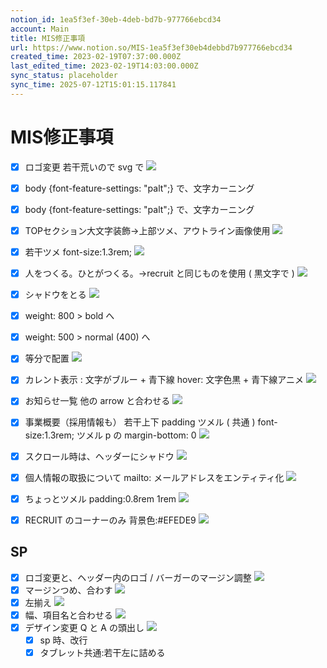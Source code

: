 ```yaml
---
notion_id: 1ea5f3ef-30eb-4deb-bd7b-977766ebcd34
account: Main
title: MIS修正事項
url: https://www.notion.so/MIS-1ea5f3ef30eb4debbd7b977766ebcd34
created_time: 2023-02-19T07:37:00.000Z
last_edited_time: 2023-02-19T14:03:00.000Z
sync_status: placeholder
sync_time: 2025-07-12T15:01:15.117841
---
```

# MIS修正事項

- [x] ロゴ変更 若干荒いので svg で
  ![](https://prod-files-secure.s3.us-west-2.amazonaws.com/736adce6-a3a4-4a64-9f74-d9aa055c96d2/af455ea8-2871-48b2-9602-98d5fcbbec34/%E3%82%B9%E3%82%AF%E3%83%AA%E3%83%BC%E3%83%B3%E3%82%B7%E3%83%A7%E3%83%83%E3%83%88_2023-02-19_16.38.07.png?X-Amz-Algorithm=AWS4-HMAC-SHA256&X-Amz-Content-Sha256=UNSIGNED-PAYLOAD&X-Amz-Credential=ASIAZI2LB466VPF3TP6H%2F20250719%2Fus-west-2%2Fs3%2Faws4_request&X-Amz-Date=20250719T042412Z&X-Amz-Expires=3600&X-Amz-Security-Token=IQoJb3JpZ2luX2VjEIT%2F%2F%2F%2F%2F%2F%2F%2F%2F%2FwEaCXVzLXdlc3QtMiJHMEUCIHAZdRhsgIz0KQP4%2BBc1On2bh6tKxJt2j%2BaRA8K8ZgbAAiEAsPPLITaUV3LIbiQ%2F6el1DZZ6g5UoTzBkPhVvndVUiQsqiAQInf%2F%2F%2F%2F%2F%2F%2F%2F%2F%2FARAAGgw2Mzc0MjMxODM4MDUiDMDSttyfXwWn8DGNbyrcA3TIZD8N0qChLUZ0JorGoooYT9dy48v6QEBr6rMy6pmr4gAB0umSEnS9uR7OYBcEv6EOchghZJb%2BsMEI2mhMIwjiiwDGtTvN8hi%2B%2BhkIEaiELv5%2BLb9PYv%2BPhEIaZwgwDRjPPNKxYnSnSg6BM3WQIcGInT6QPBGzr22vRQO4ztBXDjg98qpGgc7tAtKqQRm4kyDXOSdZmeeN8ML0tspnQ9BLUtioLDH8Vc%2FkBNy0Vv3XdM7Vg0Z%2BiF8Rjxmay1FMyHCVb4%2FCfVFIF%2BIQjGaihE2TdNQ2duoqMQlWwcs1Dw7xQidxdwvIDe8NAV4NGWz2dc6Sb7z0DsrOhj9knJ0X4kafClSG0mP4oCWyt7o9KpwvUQ9Lxeniu4q405YEdDKn8zkqjXB77rkMUK1ug991YHByRXdUtRcmjSo1mJ8FWkAdq9p8jrQbOZMIktm%2BimE2ke8HCz%2F2CGtbdzXoKX2GDm3JxQOETS6eY7OScs0OPtMbSnwW%2B5ZEoUxAnWNFFZ6A0DnxXYYTis7001yRTuueLQ%2BIQrV%2FTZyePhombxhtnvuJFhDoNnvIZIUm%2Fyp0e%2BXEv1PuDdORcKwBZfXGNLS8lFS7ZybzTSvCfKP2dq8C7hbMqbNI6%2FZcItKS6jGPMMOr7MMGOqUBWuCSoafuU3VJmxA15mAh3BDCBjR9YS%2BvkzY5Kucja33w2TKYlcozTvvgb%2FbTtOzBtu%2F4%2FX8YoUTATfD5qyBFZZ%2Ft9XxUdVxJfilUqRLugqAS30ac09jfBtVcd0VNu46qD4%2F3WRoO9%2BGxGtGl3nkcM30CxInxaCtIeNlIorzEbLJw6%2BLeaWuO606DWYf49psNzTmFqkoR0dnlb4hp88cTFIwCAyFl&X-Amz-Signature=b0eb8857154732909ef1b2c580936a7a45735e1a79bf296be96517af7d1d9357&X-Amz-SignedHeaders=host&x-amz-checksum-mode=ENABLED&x-id=GetObject)
- [x] body {font-feature-settings: "palt";} で、文字カーニング
- [x] body {font-feature-settings: "palt";} で、文字カーニング
- [x] TOPセクション大文字装飾→上部ツメ、アウトライン画像使用
  ![](https://prod-files-secure.s3.us-west-2.amazonaws.com/736adce6-a3a4-4a64-9f74-d9aa055c96d2/71acfbb4-df97-4d44-89d5-1e3a90eb1dc7/Untitled.png?X-Amz-Algorithm=AWS4-HMAC-SHA256&X-Amz-Content-Sha256=UNSIGNED-PAYLOAD&X-Amz-Credential=ASIAZI2LB466TXXFAJ22%2F20250719%2Fus-west-2%2Fs3%2Faws4_request&X-Amz-Date=20250719T042413Z&X-Amz-Expires=3600&X-Amz-Security-Token=IQoJb3JpZ2luX2VjEIT%2F%2F%2F%2F%2F%2F%2F%2F%2F%2FwEaCXVzLXdlc3QtMiJHMEUCIQCn%2FwUsZsxiEVqhx6kiwlj6pejA0Go7kcqVXpPePZVAwwIgQwrCEgHxHMe5yqK4C%2FO3IaBy86L7z5OVAnZLTkSKQZ0qiAQInf%2F%2F%2F%2F%2F%2F%2F%2F%2F%2FARAAGgw2Mzc0MjMxODM4MDUiDALnPnfSWvcHVcqHGCrcAzFHRHzuEI6WBRRQlDKLejRzknaOG%2FWNYYUUkOYqKGZ71kXlgmHbvlilVbqVlxG%2BEpYKIGcFzyZTkJoqtPGukiH9C79gYOCYPuqoJ3fk8zeM5CQlZtM1g2KW8wsO96uZkudTvwCzYFjwydxDiD9q1%2FeZS3L0PPALWQ2AKI9XF97xy7hGKp97mGsqr6fwdU5DA60Rt0dak8e%2FoDYo8TKGEjxiAuQIBQqQ6lH%2BO3nH%2BWSJumpK3uR%2Bb8gRIu2FxEv%2FAawdiL%2BT%2FlIPkSC90SytI8Ih4bPreC%2Bi8lLQPbR3S1z3lG%2BsW702lmIMoKP0ReP9RWkRYuyikft%2FVU%2FQJOEoOTGRtvci336eVRMdgMg%2BfZBVURtp4ppEtE%2F%2FUpiXXtXzQ61pzNXmgUVGGJEJGOB%2B6j1lloPCGDpuF9XxIruhJ1Y0mCrzsz4PdqrCCtjMLA%2BDb%2FBwM5Q5IJTUqn%2Bg%2BX1KOXWNaBAQQGXmGGGTraAqpqt8E1geOiTXzxj0uvcp35OC8WU4yUuEsGa%2B9PhD1PkSTtNd3U3T4SDUeZAxM5sAY0BC2nmSfsmvtNd5E%2FgaMkZyneyceLU6aQTmulbTJgoUbnyjLh7XF2K8uDVO0YX%2FXus4wV3qE0RFWX%2BmfSL%2BMOKq7MMGOqUBrjrfW3GbP3DIaWiE%2FXBEkdAKHGfCpTSMANXPu4tZbvozVsKgNu6sYi8FguZmBapj2uCByaAUYtz0UQ%2BoXJBoslEtaBaIxNZffG4XUpnWECxBRWIwk%2BOYaIsuHlTpE6jzbFt9ZV3GY0uyaIJ4b4d5p6IN7McfH8bW%2FeRdQzQO9kgkVtR4JWNpgoUsDV4gIq3cDfhnWjaXn2RBIizoTUjUvPDzHGg0&X-Amz-Signature=44a9ef58901611e2e898ea2c4c54af75bd71936673461a7e3770bc47e871233e&X-Amz-SignedHeaders=host&x-amz-checksum-mode=ENABLED&x-id=GetObject)
- [x] 若干ツメ
font-size:1.3rem;
  ![](https://prod-files-secure.s3.us-west-2.amazonaws.com/736adce6-a3a4-4a64-9f74-d9aa055c96d2/4d3ad67a-d43f-4b4c-ae23-d32ec3adfcc4/Untitled.png?X-Amz-Algorithm=AWS4-HMAC-SHA256&X-Amz-Content-Sha256=UNSIGNED-PAYLOAD&X-Amz-Credential=ASIAZI2LB466QDFALQT6%2F20250719%2Fus-west-2%2Fs3%2Faws4_request&X-Amz-Date=20250719T042413Z&X-Amz-Expires=3600&X-Amz-Security-Token=IQoJb3JpZ2luX2VjEIT%2F%2F%2F%2F%2F%2F%2F%2F%2F%2FwEaCXVzLXdlc3QtMiJHMEUCIHuiOzk8FEh5ZJtzYQWjGnARqLZZlgZi755rjdBGAlroAiEA0zzc%2BG0iNdgUXoLXsZ3zL6WmildPhNSUS1DdMt4tMdwqiAQInf%2F%2F%2F%2F%2F%2F%2F%2F%2F%2FARAAGgw2Mzc0MjMxODM4MDUiDFTx2DUThfBGdcFYiCrcAwiYlF9D1DqSgSYDkD8RJKsiLXv4FN8RxWp70vBE5KuYesGOkE9uT98vJqb05krn1bM3KQla%2Bn4X4fVfQ6p5p2Q5hd8l28SC7WKGOmic8W48FOSA0oXPX2mXPQCiZjLu7TqSG9zja84tj%2B9mIMM3Cyf4pD6FqmvL6VI1ltV2ypDX3Ms8AYai9DVpKVS6KNVFnJZEjh34kheb7%2FFtWEYMWMGkv4N2s0dk8o2vQ1Ko9DjntAjRI8t2hxIhYwTNLvG9enrbhcyCBeJ0eq4knzZ%2FKCKP6pmZSzTLNgmQQbeS2BGVt%2BOG8JHBYscgwzL3RZgStqW5MP6QqQWK9zzpJpbB%2B7eC1xQei4b26tjA3Pzt2S6lXFGGYIMBYvwXzhelQVC78tY9OF2kCGtkVBX6bvAgcFIy9MSdm6mX37dE%2BX5wyifQXKXQvrFv8n7srijx3vXtg12jBTT%2BZ2TAv8TFdRVZD2pEir3IpjI1k%2FugSm3wzAbsu%2BqOZevNsoqgEees9T2iZj4A4KwYfGr3z6%2FfS55ERmn1%2FBdiMU%2FmJbcprD8V3sYndAU8dgeL6AT03KoPLzKTlE6QVeyQDjSRpmbxMpZUnaeHzrClJn6yqT6553phv%2BASA7yJeY7h5%2B7QB1pCMPKq7MMGOqUBA5RUXMBBLesoee5UoauhBoe0tq6tHVhJoUnuhEeI1wgbRUxq2ARClF7wXUikZEyB2AbEeblTGqrRu3l5UzGpiRVkDc%2FckQfqjhF1CW9mSuCtUjImaEXYjPoK4lVomO2ZX39kMgep7Ko4j4VJxoWAIPPKFyK1%2BfXt1yT5IVh2WVOW%2BKHrMLc7gJPbS%2FFNnIIgbrNJmlXAAWgORUi18ENB9%2Fl5s%2BHG&X-Amz-Signature=4e26d25dc12652f4b3e0f411464b06336d206950f72b01bf25135878c16ba66a&X-Amz-SignedHeaders=host&x-amz-checksum-mode=ENABLED&x-id=GetObject)
- [x] 人をつくる。ひとがつくる。→recruit と同じものを使用 ( 黒文字で )
  ![](https://prod-files-secure.s3.us-west-2.amazonaws.com/736adce6-a3a4-4a64-9f74-d9aa055c96d2/b213921b-cad3-4f5c-96a8-3be0afe6de23/Untitled.png?X-Amz-Algorithm=AWS4-HMAC-SHA256&X-Amz-Content-Sha256=UNSIGNED-PAYLOAD&X-Amz-Credential=ASIAZI2LB4666IU5HBBZ%2F20250719%2Fus-west-2%2Fs3%2Faws4_request&X-Amz-Date=20250719T042413Z&X-Amz-Expires=3600&X-Amz-Security-Token=IQoJb3JpZ2luX2VjEIT%2F%2F%2F%2F%2F%2F%2F%2F%2F%2FwEaCXVzLXdlc3QtMiJGMEQCIH0qoQQbXybsL5xvylogPoJI3lXtqiu5EdgZcvuyw7emAiBSN4Ph3LNpxQktMMfkfUsehC5PswHIf3DaTexzpAlstSqIBAid%2F%2F%2F%2F%2F%2F%2F%2F%2F%2F8BEAAaDDYzNzQyMzE4MzgwNSIMrciig1B1Zh5gb4%2FpKtwDcK8F221Tn8lwyPgZr2ocaBsbWXat%2BFdkg%2Be1ulkqQnjmOlhYWTjQE8gpI%2FR6duniEFwJdgjDsDUAwgcvba3EqNjtC9oK929JlnV2Z47%2FhFerHhxJUz%2B2EG5qNDkMfyQgbJi9RFDBfqoV8qKCbwDftqrD8wYhvt5zlbXtX9c2H1mnXUAJTLUGsb5M2E9iL9ats2shJqAEK6imDKxDGqFomngRbSdCoF61IV6CxbQIBpcNLimf9g3zkEzxfEx1PALYUUsSOswjQufwa%2BaBXL8VbG25cxX6IIje4bDhIuzJH5NoQ4pqj8yfFKahnIfxZ7kp4rMoU5JBB2xem4WLz57sMmrQ66EUXVBiTXqJEJA%2BCLFL2Rf95ycWV5UgYvnyGekzE1jgJGCkQl97%2B2XujwMolOnobd25%2BXVlSnnVOX6OsBZqtM9ED7iRDZu1a2y817AYv2NcSlkYc6hNxfK3pDi3Vg1%2BXGe%2FFdQyxWFk5SIpxx4XXKL1g5PfAQnU3xAuLV%2Bt5IzOSaRjBCWx7svxffm7eIIlyYuXX5AtiOzzYBY4QYlOQ4omm3Udk71KHHaBMEiqnNt2uGHFpXj24ALVEnd9VSITbzpS3PO0%2FGJek0esf6DJmzD33mSGt%2Fo4ROYw4qrswwY6pgEaezrWGE1gkT8f%2FDvZdut5azgMhv2uwoPOG8SAhKUuBhAgFpl3tXwX0ZYV%2FBJdxav%2BhLU64%2FlEtmfHOHxcwz08y6VAlmwpoMUcjSoBHtzixCjXWoCwWoHcwDYtMIUX22xgwvXbRZWcQQ9HCVl37%2FGyAhnti60v6PkJHPYbaZLn02MUORWainqjVVshzl%2Bd0AVvGTvEdHRgvYfb%2BnfFoKbySxpCkVxB&X-Amz-Signature=a732de3304668a854d6645651ae699d910f243917feb9c4a9011e042157cc479&X-Amz-SignedHeaders=host&x-amz-checksum-mode=ENABLED&x-id=GetObject)
- [x] シャドウをとる
  ![](https://prod-files-secure.s3.us-west-2.amazonaws.com/736adce6-a3a4-4a64-9f74-d9aa055c96d2/3374cabb-0c8a-43f6-9145-215e1e141171/Untitled.png?X-Amz-Algorithm=AWS4-HMAC-SHA256&X-Amz-Content-Sha256=UNSIGNED-PAYLOAD&X-Amz-Credential=ASIAZI2LB466YB6S5JDM%2F20250719%2Fus-west-2%2Fs3%2Faws4_request&X-Amz-Date=20250719T042414Z&X-Amz-Expires=3600&X-Amz-Security-Token=IQoJb3JpZ2luX2VjEIT%2F%2F%2F%2F%2F%2F%2F%2F%2F%2FwEaCXVzLXdlc3QtMiJGMEQCIAxeti4%2BlasFJF%2B3350SUtDjOVvfp55Edv1q5JmZyfudAiBU4EFRlTPQItj4EUmkIg9GLZln39ab93Vxcn6RKAKA7yqIBAid%2F%2F%2F%2F%2F%2F%2F%2F%2F%2F8BEAAaDDYzNzQyMzE4MzgwNSIM2UHaWau0k2P6R6WcKtwD9VE0sIzW%2BHHGwXupBNH729fhyFG1vaK7Tj0SdyjgujHyGMEqXHxNf4iwsMKz6VjP9ZjGphMg8wj5%2BJXPcJI2D6NivBi9IDPHjaAXK4an%2FtRlQ5zwUPh8NGHqZGDwGmwsouDyBR8k2zp6vwyB3u%2BL2tVdAO2o0f%2BBY22LDInmKteKzXN85ipkT8m%2BX7lGs2B6Nm6uvX6Mo%2BbWdJHQG%2B88NvMy7RfSHy4740uwogyRexbcQqB3kLmQsxdWP7i%2FLIkz%2FX%2FK5WvL1gYdL2gJ4KdE7gLmN9tVFWzspzBM%2F%2Be1F%2FYrFtAOfH02RhmZWB%2Bp8lJmhuufjCVFdSnIokbdUBPw0Q%2BplXun9mPvnLJyqGGeQbz4B3BFDvk1gkXXLSqRBttP5vJx7wXZUlDfP7zzV5nKDhiVDQFpn2txzwhsME6ceSiPG0OoldoE6AqHgV28%2BnBGNFXd3TMs6W1HXO6u%2FE27I9RMKQmv2JQVS%2FrWEXWNlO0z%2BlSZe%2BMD46TAYWc8%2Frm5i%2BeM4CR%2FFUw%2BXgWQu7RTugXTTS0alGc6boNcd1%2BO0sAqYA%2FvvX3%2BcmSshc0aw4G4ybv9WM%2BsjehCdrQ5CCuQcQRNfEePLOycLnyu%2BENj9N9KmJEd6NW4Ls7z4iwwrqrswwY6pgEP0p%2FSwmSimCIbIWuHMHMrKSBaSoFXXW%2F2v9LIT32iQS6xho0Z2GV45tjsCMTH9jPh3Q1f7LJteSEX5anAcTzQw49O%2F4ivHzWm1FfL7lcNgZmnlka7KCgZcBB8PTtAjKvHiFARG3oh6Ycv6E8ZBxlG%2FW%2Bh57KYi%2BgpQFePD2h0Jp2oW92QOnM8OU3LK9ZIafX4EcYkxvldsvnNEQjJp1gYtIF1XiA8&X-Amz-Signature=5543f84ed210da1d085326025c35363635945b2ecc69b3cc0c7adab0615f4325&X-Amz-SignedHeaders=host&x-amz-checksum-mode=ENABLED&x-id=GetObject)
  
- [x] weight: 800 > bold へ
- [x] weight: 500 > normal (400) へ
- [x] 等分で配置
  ![](https://prod-files-secure.s3.us-west-2.amazonaws.com/736adce6-a3a4-4a64-9f74-d9aa055c96d2/c41640fc-6a7a-4871-8dc5-8b9b04c64397/Untitled.png?X-Amz-Algorithm=AWS4-HMAC-SHA256&X-Amz-Content-Sha256=UNSIGNED-PAYLOAD&X-Amz-Credential=ASIAZI2LB4665IOGRIHD%2F20250719%2Fus-west-2%2Fs3%2Faws4_request&X-Amz-Date=20250719T042414Z&X-Amz-Expires=3600&X-Amz-Security-Token=IQoJb3JpZ2luX2VjEIT%2F%2F%2F%2F%2F%2F%2F%2F%2F%2FwEaCXVzLXdlc3QtMiJHMEUCIQCcxz2%2F7i0dL67BOQpTipFkzMJzz%2F9LVRupEh9p1MEv9AIgQ5pHG3XvPwkZm8yndx%2FjIrZ1S%2F3YWvBGRMLRWvahqlMqiAQInf%2F%2F%2F%2F%2F%2F%2F%2F%2F%2FARAAGgw2Mzc0MjMxODM4MDUiDNnjbmnZZS%2BltviQFSrcA2iAD40myNV4cL4Wgkv9KZEb0ERcCN1wlFfDWM2ju%2BBT8XKCO7FG%2FrJWw9LmNO5pszBdZqa9o6KpdMgS445HE1eR16Ptcm8%2Bz99fPKHy41fCKP0R3Il3AFlYYP43P9tC6DgTxGuxbPatG%2FqOUtV0Lsz1XKsj9FX4JA9Dv2qrNdt7%2FYjxJn7ozYf%2FtwqU%2FtmJJrAySXxfBnj4d78fOIUscCkMynOiZbopmZhIjtM8fynyd4U6Xyd9RC8qpE2h59CljAaouSR8%2FMkfBf5gPMvp%2Bd6rD%2Bg%2FY6L2I2PWor4IrEMxpxrEOMYCnAp%2FjmKbCyiuP51YAMiVJvv7RusmR6NSGvnAQRe64ahHNbBXp2NiZY8FoxtvpV3mkAldoQEPMDaEtXLbwCJ3dh4iTaUER%2BXdNaYKm1GkyjjRHUJpLEVsDhkhOhM17yJrE1nuNpoXKKNzE4rp2lXqLbbjkyZNDuqvCZv2CCLmJ7VIUwF5IPldCtrR1lPHBdz5etPWc1OED9ebLvLFf9SLitg7k3xbff%2Bgdamt5yGLvfjrJiPTibNdcV3GxO28kUygj9N%2BPGihmwKrT3fprqV0PbQwkOql0%2BoTqDB7wtSbfbHZzcTrmVBZGrFkSSrHpcSvg7Ij1SP4MK6r7MMGOqUBSTzwYhLw9SukiKgw8cS%2Bwxq4JbUDlgJKdjdZArcBFX2sv3wbHFJyGXvs5DIhpupcTii6JSQZDpD2k4QgmOhi10nbxWRhN1%2FuPIC1xP97yycWCmhYgyaPNWVsZNAmN%2BEWwrA8eyS5fF%2FJewDzpUKv0HzPPtm6yh3YoXKnyIUfeEEHMDw1onH9Y%2BSLi2mf3xCua1UUWEelc4FXXxG%2BMs3Nadl9j9ze&X-Amz-Signature=96aa1dba7becdd18e6efd389c9afd86dea3e2ebfcc6c4997def4fbac10afe45f&X-Amz-SignedHeaders=host&x-amz-checksum-mode=ENABLED&x-id=GetObject)
- [x] カレント表示 : 文字がブルー + 青下線
hover: 文字色黒 + 青下線アニメ
  ![](https://prod-files-secure.s3.us-west-2.amazonaws.com/736adce6-a3a4-4a64-9f74-d9aa055c96d2/04a2e14d-7cb2-445e-a8d2-a2e7913cb763/Untitled.png?X-Amz-Algorithm=AWS4-HMAC-SHA256&X-Amz-Content-Sha256=UNSIGNED-PAYLOAD&X-Amz-Credential=ASIAZI2LB466X5OIWYYE%2F20250719%2Fus-west-2%2Fs3%2Faws4_request&X-Amz-Date=20250719T042415Z&X-Amz-Expires=3600&X-Amz-Security-Token=IQoJb3JpZ2luX2VjEIT%2F%2F%2F%2F%2F%2F%2F%2F%2F%2FwEaCXVzLXdlc3QtMiJIMEYCIQCV7R0%2B%2BUO24eIMsQF0kwO7a6J9ng7vnq8uVJJVj%2BlhBwIhAK9NID2f922EHJvYoMvR0svI7cjnk5NKndHjyWiJ4BQpKogECJ3%2F%2F%2F%2F%2F%2F%2F%2F%2F%2FwEQABoMNjM3NDIzMTgzODA1IgxubjVPnPSfBJHbdncq3ANOLBEGcJKC%2FERIx428MjQNiMbQBK9zlZAiE5ASWVIoS6gChlrfjgl5J5rHyRqBX7pPUirrKM4AJkPwWVuz21bSoRB%2FmNo82Gm9WBWEf5%2BBElWvnOmdc5Q4%2BOoOMLs6GDXcBBRzZkl1u3OtPIV1eis%2BHS1heceVRu1Au%2BMkKPo4vwgU3%2Fgm%2BqhOBqZW6McAqVXMd1y9RR7J%2FNeK69Ze90o4KsRoiTafDUTOnfhPqeEa2W39ZH1vUc2SyM9YnfBjFVpSvxcnwKIKHqIssLti0q9ixfEhwNrjJU1vsDDR8Iua9rMakNq%2Bd4jTDZEm4T1J9HfDyDo5gRSb7UsV4i4a5Y%2F4RFNGvbMZuxIHxfFQ7qJ1m75hf2xNr%2FyK5DYlxBVS8QY%2FumZLhVmHrtf1tI92ZhJM3rzP5zipkQwJ%2Fzr%2FPHR79aMrIbSU5kAj%2FeMU3FTtzglJwaRTvDMmCaEdkN05s5RdoUVOFg27CqrxCVjl24CpowBzRT%2BSDv4xytu3QecESnr9AuD7uWewZC8GDND%2FHPyotbmej%2F6lkl%2Fcaw63beduNbWURnygYgsp0LSvjO9IH0hQhE0UNp9TQgNK%2FCG1MZIk6p5CTYKJn0%2Bk1M8evtAl4QxYOBbJAd%2FJ1sV89DDOquzDBjqkAY68K3tZK6iBITYtIYpb24dS3jaEqZKyQ8x3qi6t%2BP7ELDsrEmj6To%2F6lZlWjewH0FQPuEXIKwXhbDYSifw5JdzsOR6kiQGZ5pVNZGi7YvWDE%2FgSmfy7CrhAi0eqbexvYzik0ivbd%2FxVWUvcQNFjds4xDi1XsR0m9x1h%2FhxgYCkmgXUnHZDC6PHiNDazGPIu3LbXrQf7jldftX%2BWXCf5wkTbJxth&X-Amz-Signature=a05d71ab54c2e41f854aaf0cf6abeefbc7f7ae51b5e1894c6fadc6ebdddafe5c&X-Amz-SignedHeaders=host&x-amz-checksum-mode=ENABLED&x-id=GetObject)
- [x] お知らせ一覧
他の arrow と合わせる
  ![](https://prod-files-secure.s3.us-west-2.amazonaws.com/736adce6-a3a4-4a64-9f74-d9aa055c96d2/20d08afb-4df7-4b91-abaf-ea1d76729cb6/Untitled.png?X-Amz-Algorithm=AWS4-HMAC-SHA256&X-Amz-Content-Sha256=UNSIGNED-PAYLOAD&X-Amz-Credential=ASIAZI2LB466ZD2YGKWQ%2F20250719%2Fus-west-2%2Fs3%2Faws4_request&X-Amz-Date=20250719T042417Z&X-Amz-Expires=3600&X-Amz-Security-Token=IQoJb3JpZ2luX2VjEIT%2F%2F%2F%2F%2F%2F%2F%2F%2F%2FwEaCXVzLXdlc3QtMiJGMEQCIE9TK6rC5chLGDbt11Fj2ePTRZaSrgW4%2FD3ZBsMgxdInAiB9SZECVBZF1dnsGdPYb6Jf9dzMlftI4UgKYgd200ifpSqIBAid%2F%2F%2F%2F%2F%2F%2F%2F%2F%2F8BEAAaDDYzNzQyMzE4MzgwNSIM%2BboKb98axag4sFSuKtwD3tGwL%2F8qZTP3NYXQYb5Z5UkQyb0dyGikItJWKP0Hq7UCAVHxskhpDQS42UzS7M2i1b2LddGDfNJ25nCcQ3Fe4aUqf4ukXCFEOfBtv5lqsYnxph0f2invVlk1LjKsw%2B%2FslQiO4vms0Acx%2BMiqMhhGMBsBTQrRCfbLGGJLz3LyAkkrC%2BhWaoW7P4P1bmbaVl41J08iYQqlaaB1oihcXNAMUWXgaxTOvgk9AbrlcOFjFGsVqef1X%2Fni%2BGr8C%2BLItqKAnN2SxdiuBu2BgnZ%2FMXrrwWf3prEXTMoVP4UAoq2PpzSeltDcCmL5hntEymu5IyBQisF1BFP0hNVngTrYMhq6w4ujEXjnORFtjOeyBmA4ojI%2Be5BRP2PCS4nmADfaRrUeUKUAbZ6BdVMS7v%2BVBXUfCUZTfm%2BSZbB2DUDwdELGOK1%2BwskaR%2BCyEI1xW1gwlt805Tp%2BKWbjajrsuCEgtouL4k5tNH2wZwnImr4ZEmze9Iak8s4pJaF4POJbTbx7nB%2FGEmY2PrWP1h7V%2Fm0sM0jhjUhqVQpXkIBgD%2BoJvLLFizWurOUKkcTkOQf3YyPJpYlv0w7kpjU8bN1oQ3Pe%2FMcNxcawlolvASVsCpxjHsgTznfnxdGpMgvf5anj%2FcwwrqvswwY6pgEFNnOCMm8kmFr2XQpuUIFNO5Z%2BijcLAbO6t%2BS0%2Ff%2FioZAyeyUmdB2HzPgnJazVRoS4LevcplCd%2BCu2OrvD%2F9sCPxXfPOMyLEUmD3bqGnRqvBmJ4bVwSglyphbcP1d5EffVfsYHZb2DBydYyG7cKEuwCc5pRegNMm75FUr2eZBuoAbMCJsBAFQrz6%2F4CxPV5CXGaveBIxEWPpWS5opYjP%2BuyBaG3rJH&X-Amz-Signature=83669308112f5615dac052355d4a44b0d3d1fd4a44938b3281bfd5e954284ee7&X-Amz-SignedHeaders=host&x-amz-checksum-mode=ENABLED&x-id=GetObject)
- [x] 事業概要（採用情報も）
若干上下 padding ツメル ( 共通 )
font-size:1.3rem;
ツメル p の margin-bottom: 0
  ![](https://prod-files-secure.s3.us-west-2.amazonaws.com/736adce6-a3a4-4a64-9f74-d9aa055c96d2/f66e8e13-2fe0-4e47-a0fb-110697f0ca2c/Untitled.png?X-Amz-Algorithm=AWS4-HMAC-SHA256&X-Amz-Content-Sha256=UNSIGNED-PAYLOAD&X-Amz-Credential=ASIAZI2LB4665U7ICH5A%2F20250719%2Fus-west-2%2Fs3%2Faws4_request&X-Amz-Date=20250719T042417Z&X-Amz-Expires=3600&X-Amz-Security-Token=IQoJb3JpZ2luX2VjEIT%2F%2F%2F%2F%2F%2F%2F%2F%2F%2FwEaCXVzLXdlc3QtMiJHMEUCIQDvm9hVWlxFLpO%2FzBoSyogjEeD2cBAHAvj0m5%2BqWUzMCAIgWdhd18IK1YVqOv1Pu4vz4E72Jh%2Bqq1O7fNuhsbyGVP0qiAQInf%2F%2F%2F%2F%2F%2F%2F%2F%2F%2FARAAGgw2Mzc0MjMxODM4MDUiDEKdjqqN69TJYnZSMSrcA7Zyd5rgpKaZViz7FBIRQV1uSlG7kCmzSml3LBlAo6TRztje3Wa%2BeQY2x2aUVYknJXV457Mza4rz3IDvwDde0%2FfsSBtdOR4u1URSkEMY0ngf7TpkszfWudKLAoYUw6WtWUEO532RtKboEtPsBIb7HLibgQ6AXLo2S8oYlsY6pxHNZGcezlSihO4VtJtwKENHeYIrp566AuzwKwPUxfzNGiM6%2B%2BmOSIqAU5C7%2F0TLm16xVzjr4DEZQy%2FH6s1cOrDUxBf1qxw%2BTMlotSHOizOA55%2BNSdpXtFrRTyB6m5g02XTNFbVP67%2BEBGa8c7Uj0LPFQ0Ubmws9TVOlrgWEEJOM0A4w7%2BsbTBkPymsYmHkXDVQXfPSZnxUiaQZ0hrAx262qK8mL8m0bIOJn%2BRGaKn3ErRoYrLhvU25YJ%2BsHyZp450MHrMpwTmo5beayvvfNU44gfEdE6RuJJUN%2Bb7aQRHPnHL4oBqCYQyEtTkxw4yiu6jOSI2E3XUmP3uoSfzTE3mgsbyrZQqxycvu7kPgypVSbtrrqM1oMZOBwROwW2FqfIoha0iP1pblGpPAsiAXov9YJQHMvgV5B93OOqO8u%2FDGB%2Bkt9eIz6za5JkPvGHXsS5XQ9iwUpme0mHhp670xxMI2r7MMGOqUBqjoyGoJrarsbR%2BAHWlZjq2WT2N8C9c3Ueb%2B2Myem2YgR7X5TureBjRJaXkMddJ1Sl3La%2BPtEovVxu7vQi9GUJcQgzw355dk7wCinvCfEVOHISnkUwlXUZ%2BaibTj7Ys4Pc0yCcK1dsD47CpEdSXsT%2FKsAxD66tW4JiggPIPBsN11CemD0juAOy2zC7cVhy6W0h%2BmkIeBd4vXsrQrfKWBApsmaY73t&X-Amz-Signature=f47b4c77e188fb593704e6380acf37bc7c6078259b5da289fc7a4a04ffea81e5&X-Amz-SignedHeaders=host&x-amz-checksum-mode=ENABLED&x-id=GetObject)
- [x] スクロール時は、ヘッダーにシャドウ
  ![](https://prod-files-secure.s3.us-west-2.amazonaws.com/736adce6-a3a4-4a64-9f74-d9aa055c96d2/d7361256-470d-4c7a-a4a6-20241fc0e92f/Untitled.png?X-Amz-Algorithm=AWS4-HMAC-SHA256&X-Amz-Content-Sha256=UNSIGNED-PAYLOAD&X-Amz-Credential=ASIAZI2LB466UY5QJZAH%2F20250719%2Fus-west-2%2Fs3%2Faws4_request&X-Amz-Date=20250719T042418Z&X-Amz-Expires=3600&X-Amz-Security-Token=IQoJb3JpZ2luX2VjEIT%2F%2F%2F%2F%2F%2F%2F%2F%2F%2FwEaCXVzLXdlc3QtMiJHMEUCIGH0ssuN5fckOM8AlHntXbDv1kLVcgS3QCkiMdY4x55VAiEA6ip%2BU3dKpSzysamEyTbMbrTTpju4p1ft89G9urdUkxcqiAQInf%2F%2F%2F%2F%2F%2F%2F%2F%2F%2FARAAGgw2Mzc0MjMxODM4MDUiDNtdFG1xIP%2BbPX9OwyrcAzaI9w56zGVfJSjdizHXgOVyi%2FFBmAhBuK3sglOXyUCN%2FdR%2BmdbVqTN0WyENreD99r%2FVVBbhD1gBsnQbsxu7WJkTR2NaSsIv5%2Bhog9%2BsOq34KyUWj6GHOM0A0OEMPWDD0ZA1tV9XVx6uGoJVLkaJsKZh5B%2Bj%2Bg5Oh4vh9f%2B8O4CFNmosk6xXUHJuNh%2BJIr2o4PeX8Q6KdQpgK3dF3v6ZMciZ2ewiTzAz0BkCOq1YaHY%2FyieLkzouOFA0En%2BnkmLcke6iuAqQugnjq%2FmzMhCsR96GdCmUXF4YG66IqgPWO1HQCcV0TmwV9NdrCWN%2F9yB3iH6DA8AmyVrI%2BY0obcZ7YbIvK%2B9VtQMP08Ne9oHLbefnGUVUM8XoS4FqtmpWiRigSMiNmt8YYQnwNzLemrIyzU417Tjmkc3vjqdDsi2SyO8IjyZ%2BUtEgfo3j3q%2B5v9nMu6D40f1cBydKJfCSq2CW78uqw4MG%2FD42FgKvaFQgcBgJ9V6QAqMNGYGv0PhtLSKXmUy%2B8GYjebXHS5x2VPpZihNF2PsbDSMVKyUmLr0CYdt70tO96juhIcdPSCqbDeWzA24I%2B1yE1RKOxF0qJRhXmRu1D1c5gKGyIGg1N9oHpkTIidRK69yNp6HzVAyrMLGq7MMGOqUBvkxwxG7WC9akQkAEGqgPVCwaj6SUxsSGz4h%2BDlBjO79JmvLuPpJyYsSgwBQqcvY4CTzLhstPEYlDb1o1EwY8miAn2XYKuqTJSFsXqpgRIjJpgR%2BHGEBb6qQxP%2F3C%2Bi%2Fx080M0g2J3UNEBGWZqFGV%2FR%2BrmGJNXgpegqmkX3G1kC5XsOeGVn9Lnb4S77AZmT8gFSYTveDOmUmtGKYJbjYofQp%2FWgQd&X-Amz-Signature=4d326b05c1746df2b7e29e08c1da2635c78f95ee8b8a176c295fcc27f6d50e8b&X-Amz-SignedHeaders=host&x-amz-checksum-mode=ENABLED&x-id=GetObject)
- [x] 個人情報の取扱について
mailto: メールアドレスをエンティティ化
  ![](https://prod-files-secure.s3.us-west-2.amazonaws.com/736adce6-a3a4-4a64-9f74-d9aa055c96d2/15810d8f-c3f7-472e-aedb-ed2e6b51a64f/Untitled.png?X-Amz-Algorithm=AWS4-HMAC-SHA256&X-Amz-Content-Sha256=UNSIGNED-PAYLOAD&X-Amz-Credential=ASIAZI2LB466RQSUKCWH%2F20250719%2Fus-west-2%2Fs3%2Faws4_request&X-Amz-Date=20250719T042418Z&X-Amz-Expires=3600&X-Amz-Security-Token=IQoJb3JpZ2luX2VjEIT%2F%2F%2F%2F%2F%2F%2F%2F%2F%2FwEaCXVzLXdlc3QtMiJHMEUCIEVF4221EmhhzOA%2F%2FZe7bjC0RR%2F0ezJ8h2Eg%2FtFV3JicAiEA29Eufi0PwCpMJqpkuUHgGWYmjAVLs84%2Fdc4HSS2E1U4qiAQInf%2F%2F%2F%2F%2F%2F%2F%2F%2F%2FARAAGgw2Mzc0MjMxODM4MDUiDFSOJGN7GoIVbjNSQSrcA4BuZHpaS5gh9DL47J7Oy1o47D8%2FQaLwFuJvB%2FZykcJGHN8qwf2ZWzggLkD7Ew7sHpUCEKDdd87KHAbQdgsEIzNctQxA3Kmn%2F9E%2B%2BtpDctN4%2F4zIa6bCLxBy8YFBHA1Y4hvVkcMUb%2BxtUTnqGq4NBbA8qrLNYzPsUemVJU6QVH4cGYTT4Qhb%2B9BjzGAntWszmWwTht9PpfwKzR4yrel2ve5QIJFStVEXMAkJ8vB%2FHXUX%2BWPbVnS%2BcaRDJSnRmg222NUNKkADnhXKPh%2BYXU6T3IBJtW7cLXNF%2Fyjx%2BaHF8tFIizYIXWSCfYe0aWO8F6skwD48fZqPhkQNq3fRLchy41k1YSgB%2FxUSzN0rKJiyvtjz%2FnTc1DU%2FaZGxAdocPddy1wHsenXk%2Baia734gSFrkvCGR94OvbHTIBipi5cXPxYATgCrYwvAQ38Z%2FsI7IRV%2B1rp16icssTRSoe54iuXsb3rfEb4HKMQhc8l7WpskfWL%2FN9dq3iSk89uxO3xLi%2FsBznMq1GA9MKU7j9DKYHScafRntPkSMQfJVAreqgRZJ1XQbpFwNuLov2d5xNYt%2B606MplHKBfRpS%2B583cVQqIcrd%2FUudMWcBvCd2wCTgLx5OnrS%2BPxrWQhuULrHbpXpMKyq7MMGOqUB9TrngtgTOIWkXL%2Bfsgq0lmVcNyqEGzLT3JshgUG2mD0e%2F6kJgVS9znfs7MrjnGrAFAT1FrehVVxnFAZjksnw066vjkcWUwD4B4k1WaPObZBFFLm8x90BC2kPU1SKZxvJqc7ts6JyEHFU4JP96UZweqhb2eMimP%2Bi0jV4qA3Z9AJ86jyzRGqBmZUaMivVO%2FJGF3RADGZC5lJHVJIoi81N0OoGOB8h&X-Amz-Signature=ea6d0698a638a01f3bf2697ff69682e456c125b902163ac3c08a6b121dbde90b&X-Amz-SignedHeaders=host&x-amz-checksum-mode=ENABLED&x-id=GetObject)
- [x] ちょっとツメル padding:0.8rem 1rem
  ![](https://prod-files-secure.s3.us-west-2.amazonaws.com/736adce6-a3a4-4a64-9f74-d9aa055c96d2/6d29c974-d346-4665-8525-b4918685498e/Untitled.png?X-Amz-Algorithm=AWS4-HMAC-SHA256&X-Amz-Content-Sha256=UNSIGNED-PAYLOAD&X-Amz-Credential=ASIAZI2LB466UDUSXF6G%2F20250719%2Fus-west-2%2Fs3%2Faws4_request&X-Amz-Date=20250719T042418Z&X-Amz-Expires=3600&X-Amz-Security-Token=IQoJb3JpZ2luX2VjEIT%2F%2F%2F%2F%2F%2F%2F%2F%2F%2FwEaCXVzLXdlc3QtMiJHMEUCIQCpBPwKtoddw0GMQGNP1P86GsLZQSLeIMwVPN1vMHPO8AIgRV2TYdZuXBZQ%2F7suA10GRskiXGuu8OsbK2kMola0k8wqiAQInf%2F%2F%2F%2F%2F%2F%2F%2F%2F%2FARAAGgw2Mzc0MjMxODM4MDUiDMwHvt%2FUHW%2BxMOk88ircA7PjzWarsh9d8%2BCB%2FSu4TedV7IyVXG6yGEpwdfY8LJuM1w4lnuGAL4LwpIFtIgcGZPHg5CKK86fQmWX%2Bc673jM%2FavNbi36%2B6RPPGVvFfXxeiycsLf1ryjfAL28eFbnso19RR9%2Fxxdtig6rbn%2FMCJ6cZFpABV8TwpyKbFxAFO98NGEx8EaVqHty75D2aYb%2FwLoRaUyxqL7qz8%2FJ8BiRTRk8q2MpdKoj4Hz5vTX3Etv1IYqp9Z%2B%2BgWWCtjQPeasyHeqgzQKOqK5RBm6Kpe%2FuaaFDG%2BK2aL6gQqY21PduXa0MJxtMWeakEOoO7wLz21F9ihQbF8u9Wf1DXolI%2B8MAOwVLsDSbWm5DtL2GBJSipe6TYXl7JhyZxUVt6mPfmqTYLpeeKTkmbPTbs%2FNMOH02fJAZabehxjDxW%2BdkPEDPdljyugThrkYokol8O3l6yTsLA7cMt53XjGwU1oXctzFkknXgI3jYNw8Gq43u9jeK7TKvAduG8eHbWBU9%2BZtZYDr3vQ9NimEgp1bP2ItSRUWIqkHh0DLLG4PneudyP4ks2SVs%2FjAXZEuR%2B9IsRpLePLCLMmw2wKW%2F57EV0xnEQszXwwKIoT3ByOCELtI7r5vSZmpWk1kHCHi1LBTweDL3AsMNqq7MMGOqUBTZ%2FYo3h13BTju9jE3RnKWUt3Fce3rIZ5WcNs%2BLi6RTO9kQdfTErgQQ13m5WfYMnpPjs0HzEjptILp5A49vpirl1KQIUo1LIn6JWKMonTdmxLB1aBUKprpJhzExXUmTy0gTk6sKNr5awzDoPuBvuWh8SWHH0ayRS7rlN1WvQRhiIe2B4NbFhGZj5WdCudo2Bt3QMidZSA%2B83JF17gMWgDnkKdvXXg&X-Amz-Signature=93de7fdbcd473f1735f7e85b428b4fa4597ecc82b927805ef89819921ff01f7d&X-Amz-SignedHeaders=host&x-amz-checksum-mode=ENABLED&x-id=GetObject)
- [x] RECRUIT のコーナーのみ 背景色:#EFEDE9
  ![](https://prod-files-secure.s3.us-west-2.amazonaws.com/736adce6-a3a4-4a64-9f74-d9aa055c96d2/225e626f-cdca-4395-838c-07993aa44b23/Untitled.png?X-Amz-Algorithm=AWS4-HMAC-SHA256&X-Amz-Content-Sha256=UNSIGNED-PAYLOAD&X-Amz-Credential=ASIAZI2LB466RHJUKISC%2F20250719%2Fus-west-2%2Fs3%2Faws4_request&X-Amz-Date=20250719T042419Z&X-Amz-Expires=3600&X-Amz-Security-Token=IQoJb3JpZ2luX2VjEIT%2F%2F%2F%2F%2F%2F%2F%2F%2F%2FwEaCXVzLXdlc3QtMiJHMEUCIQCIjKVBuLaxq2WtBADLbdfvy5605gpBIOmXAiq1UPayhgIgcmAWXhZzbJzOYYZXnDntdI%2F%2Fl8ygwLJ%2FSRZEKdghQd4qiAQInf%2F%2F%2F%2F%2F%2F%2F%2F%2F%2FARAAGgw2Mzc0MjMxODM4MDUiDHSe28MVnxnLhKpg5ircA%2F5NdXXXhwFc5aJHeisb%2BoYHbRAd%2BlwGy0zOyxE9AcqvH6zqNb9Bg1B6B1ArYR%2BbFBN0HZBgs0IqJfCMNMI%2BCuX1FeQ7HuC9CuOr1nZsnwhvheLh9ysIg751qTXUnoaRmScFfh0G0ZJ5rFA48Ikj9uwwxKEBNYSKH8r94%2F7%2B6HrxbAbhHKd%2F8lOSiC%2F1uTKL7OC%2BIL1he98ojkzsI6n2Wn5%2FRu3DSwzJ8%2FIJrYiMNI1ManUBppVufY9qBjeDr5tOR2qQJ3bBcOaaOaTQcN89X6GxC%2FIWFeFQjl748pcfUw0kplfcQgKuUY4qFBkrUjZzm0Qnbo5UkOnSScWwSow%2B6ved%2B8S0LhysGcBwtXA%2BzK6ucj%2Fy8dNUXXqFMNDSAWvzBZfutr7NaSl5o40yNYBO%2BRqPKnps%2FGsqB7Ca%2BuZtWqNefXn6rHm8KEtgdW01ABjAam2OkbfZS89Db1D2BCFfv8WBrpLR72faSq7uwlpJTm2BtkSQ8W9G1LplPE6V8D1sVognVeqMWKl5DjBwFXck9E7icUU5bF3MveFlJGK2zbCyJ8ijUjF2icox%2BclcLtMXODjBVaFkTzLzumaXggE58exBwecVp9AOgZRxsYoNKBhOQjnuIZYblQ43rM9GMI2r7MMGOqUBnvKTlt3oej7HEhqRwG5EiZMqCbUkDVQmirAw80nIoVP0flO2af2Gg5L4a4fVVTIaGCYoJmrEKB4dol1zoBa0n%2FIYAz4wGKxaND07zwNhte9H%2F7JlDQGmSx7fCKnaAz7cgJtjv%2BR%2FjLs37GBYlIzLRQxEQ4He4lwuuksdM3fn71te660JVcxuOgwCu%2BQwqNQpQPnfNfJ58EL%2FPNW0lr%2FLo6ESnfrZ&X-Amz-Signature=3234e6630d75f12a9f1c451dae0ffab7848ff6943f9b53a91c6241e9d3681a15&X-Amz-SignedHeaders=host&x-amz-checksum-mode=ENABLED&x-id=GetObject)
## SP
- [x] ロゴ変更と、ヘッダー内のロゴ / バーガーのマージン調整
  ![](https://prod-files-secure.s3.us-west-2.amazonaws.com/736adce6-a3a4-4a64-9f74-d9aa055c96d2/2e1f5989-2d07-42da-9ad8-e230287b3df8/Untitled.png?X-Amz-Algorithm=AWS4-HMAC-SHA256&X-Amz-Content-Sha256=UNSIGNED-PAYLOAD&X-Amz-Credential=ASIAZI2LB466XIMWZP6P%2F20250719%2Fus-west-2%2Fs3%2Faws4_request&X-Amz-Date=20250719T042419Z&X-Amz-Expires=3600&X-Amz-Security-Token=IQoJb3JpZ2luX2VjEIT%2F%2F%2F%2F%2F%2F%2F%2F%2F%2FwEaCXVzLXdlc3QtMiJIMEYCIQCIpUx6eBRGbxRxmfJRF56%2FdCCl4lkCt4gwI%2BxYCohKBgIhAIb0IeXe%2BZ3052FKfW8kipAsJBE6s4SYMqBscNtPyBHmKogECJ3%2F%2F%2F%2F%2F%2F%2F%2F%2F%2FwEQABoMNjM3NDIzMTgzODA1Igz%2Bkn9O6mxjfFpPARkq3AMy0xbyR5aZGVueTaeXdhQVaooS%2FrXGBVANi1sHAwR%2Bzy5npWjcHKUB%2BZnyO9i3Qd4Fh5bga8ADPTP2RH4FRBmhaU9WMUqaIpwYBySQbg%2B1QE8Z8BazKLS6yzPp1VXW3FjjTqawt3HhSXZsTLjHD4ifQx6%2F5G%2FHWkh5r26a4ZppGjKiMev5RC9XAiQadAv5IMKnc%2BMmMh%2FCzo2cs0okNkc3N0uwJKELGHjcpmjq2POppxg96GmSggb%2BFwZ80p%2BenvOm9fj2FGnsBKy90fgbxmCAXgwG9NSw7KNtkgZcz6McCPSKBB3LaUq%2BR1WRf1O5lLwwlhs6V%2Bgy9FXToqGYZbAYaa%2F0rGGWOcn2VC2ONcR4ypU50NE0tR92BHPWrYkEkpbSzf%2FQByonC3CtINCcJoGixsKigBArqEv7jUAEKrwJbDY5MYhcxgrIJKVdDZz9IgkRAThZLtEHNenx%2B6y6MwPskydUqVY6JhVBOYkACfWzVquCJRZdHclSl1AxQcTiH%2FyQhUU2LJzRsiDbPW4AenzDwWbB8oBzYuJZl19LF255uqAAbKgSBdtB%2Bb5AP2gJZRdp9QBYn2N6JlqbS0bRiGIpknQOipRamSnXYT1mxUkB9JZFwEwYJRipGiB1HjD3q%2BzDBjqkAYblqw%2FRnCjvITGxdXoQumw7UwFGCGWEUSsUmuLM7wkSU0pYPYG54SdJZiJibX8yOzYjWLpEwp%2FospS2N25Hg7XmIAGpSWNl1zVECKw2xgaexQ%2BSqW0O6izfw6mhCpRKW3EYsDJmNwZmRIsjV1XRIudD%2BM%2BfLiDwHX2gnfRkP%2FsV6ULfsPeKBBti1q6ADDqDtHm%2FUUJUUUVTP6C3%2BfaAGw9OdARR&X-Amz-Signature=05f1b7ff77e7eca690718203d7d1952584fd2957ba329f7240be80e7f6da43b8&X-Amz-SignedHeaders=host&x-amz-checksum-mode=ENABLED&x-id=GetObject)
- [x] マージンつめ、合わす
  ![](https://prod-files-secure.s3.us-west-2.amazonaws.com/736adce6-a3a4-4a64-9f74-d9aa055c96d2/7155535e-8dfd-48b2-8908-7b7e7c1b7c84/Untitled.png?X-Amz-Algorithm=AWS4-HMAC-SHA256&X-Amz-Content-Sha256=UNSIGNED-PAYLOAD&X-Amz-Credential=ASIAZI2LB466XDNE6Z6I%2F20250719%2Fus-west-2%2Fs3%2Faws4_request&X-Amz-Date=20250719T042419Z&X-Amz-Expires=3600&X-Amz-Security-Token=IQoJb3JpZ2luX2VjEIT%2F%2F%2F%2F%2F%2F%2F%2F%2F%2FwEaCXVzLXdlc3QtMiJHMEUCIQCn%2BFN%2F3X9i7yApSBDWf5B1Rj6c5WHfbODskaBRoDHsKwIgGJTYOtzLp8ckB0B11k5FcIYrdMvAs5NecrupA5kbPyUqiAQInf%2F%2F%2F%2F%2F%2F%2F%2F%2F%2FARAAGgw2Mzc0MjMxODM4MDUiDL%2BRr4aGjBaGn%2B8BlyrcAy41w0m7HpA%2BNfEy7PNewjtoXERpjK3916hlOjn9PTcjazS1Myl2rC0yap35JQG0ltB9iCJgMrg%2B0sy1OMJZT1id65PftQMeiHps7CQ8z%2Fq3EZUE2uyds%2BHKZE2BTv0LABg59VQZVdsMx65L4BFH6b4iKmXfoB2U4ygln2F%2B8Ubco3P1K72hYRzBUFxK4GUVMVxotQBfYJeY9aIfppT9h%2FVxWsM8dzQIEDUI8D65%2Fv6OSyMAdV4Ef4JAgk0Ai1bEEHRVtgUKYHworlLzoo1w7sbSkGT1POdUHEButDwh95zF8hwOJICPtd2fKDYsjoN2m5NR%2F1YFXn4wLEueVk1mRf7nx8J1eI%2F3VRZrdXCWyTEWSNxOoKaC%2F7uYb6CVEmzMCTKIxOFTrL9bNuMRd35Oe77JQnMo4MwjqlpjUyINZeZBm6zRT23jFv7SKe1FrkBf2kMY6RKC523tn03E0JGpYQ%2FyHWwW1uY3Cqz8tv7hg1nUZInV5DOP%2Ffsnf89bfLJgC47Nxi8rEbgbkXlCTkUValk%2By9nQsA7XZJcEKeIc3WwCyFHmODLE1TZemM%2Fyj6NUwxhrOzj9pnbM%2BJFxI9o15NPKvIwL7aaIQ%2FYxSDxe%2F1%2Byt4SnXJVasR0O7u8uMJmq7MMGOqUBLsy9v7d%2FGz1BcK2i5L2wTpYHc3uzUIsFPC36tDWzupk48ZiX0OvlZKQeGjzWzw93Dbk6zOL%2F6f2jrY%2F22XsvmO0lI8FCwJ2ke%2FY%2Bz285Lp%2BAX6a8HPUrwBLpmeh5%2BaPlicx3pvVmUSVN3M%2BfPcGjU2ckwY%2FsHkcibeC4XquIsfziHbOL05ky22fDpbb9UEoftUNe86rG5CL%2BE67txYOe3JEdZU7u&X-Amz-Signature=1e167639579556d89f9965d284539dd13ff9b9c5c0f0ac2c16f7aca4b098c7d3&X-Amz-SignedHeaders=host&x-amz-checksum-mode=ENABLED&x-id=GetObject)
- [x] 左揃え
  ![](https://prod-files-secure.s3.us-west-2.amazonaws.com/736adce6-a3a4-4a64-9f74-d9aa055c96d2/52143edd-773a-4ca4-9be8-e86494d872a0/Untitled.png?X-Amz-Algorithm=AWS4-HMAC-SHA256&X-Amz-Content-Sha256=UNSIGNED-PAYLOAD&X-Amz-Credential=ASIAZI2LB466XA6ZNLVO%2F20250719%2Fus-west-2%2Fs3%2Faws4_request&X-Amz-Date=20250719T042420Z&X-Amz-Expires=3600&X-Amz-Security-Token=IQoJb3JpZ2luX2VjEIT%2F%2F%2F%2F%2F%2F%2F%2F%2F%2FwEaCXVzLXdlc3QtMiJGMEQCICttxNNWoJ%2FV1HYm2bEV0BAgX4LavzBzKPWqXd3YcJjmAiAcV8XTy2qF846SIHbrg2WuXIZeZ6e81WGL8%2BJHtQZHbiqIBAid%2F%2F%2F%2F%2F%2F%2F%2F%2F%2F8BEAAaDDYzNzQyMzE4MzgwNSIMpM10miqQhhbfApidKtwD5bsxc7uRqyWNvVzSBoDAF0ZzGgEO4NnHzFqkJoa7BPHAi2y2pZr35Z6fSo79IC1CoV1a44aZQDomGaM3WdEniT3oJ505BlzuPaHQSD9qJYeUTnd1MCnk4CGKsoBFRe8jB1vK9RC2GvJI%2FHYeIqol%2FFSYTqtKSDH145L6JRIjR%2Bbz02YyCpwDnZ9GQiGdUFerd4%2BWQrEZP07AZzFyz0jJNYn75HRscGCeiRw%2FrWZhgWMZjj4heslNquu%2FdVr7t9XlDAkOQDtTUfkpu4YnZ8LRUSaJtFX34X2PjPkJbv9iaFjWsiWAWStL%2BZwKS%2FOQRrSYoqI6Z%2BSdA88aIY8y30P632UaQmwznI8BMADqNYIIVfVPgmt8W5%2B7O4pt%2FJPi%2FavaJye4fcbtTRqfiAGz6moMxqw4S7NX03jJhp9IFLusIaStNLB6pTdgqT27iLi3TSG9G%2F5HkMurG7gbpoXcExFwTmlpu2QiUMms7Ehr5YSoyiQmfpchb2hNRucGNtjJZnAti5JU6GqZ3AficGV9wQnMRkDhbujuiJv0vEkOUGWsdhtxF3EdGQOOWZmlulrdGvcFoEQ1lzHOdci2XhdeOG%2BUYao6mDECMNfggqECwrsrkB3NlsNrPCq9nH63wa0wsavswwY6pgFcj9%2BArGSac9p1f4%2FFJwK%2Bk6zzvk5QlfnCSHDLz0bpIGXOyEMbXSvI1jdc2XyMuLzOEnJZUCcs034EwZsUn4NCFL8ZLVXESURKXZ553LmglSraHY%2BO0BwklNufS8D%2Bo0JlbtjxgA%2FtVWMPyKm0Epyh5UDkBJ%2Bjbr6k9kF1bwKbaQJACa0fhB%2BSSYAn%2BBJNDu6ic0jfcQHzfZcy6PUdpLhjG6YJA0CY&X-Amz-Signature=4da3b3ac043c8d070f05a979f639999d6f926bdaa1dc9d338f36449134322b9a&X-Amz-SignedHeaders=host&x-amz-checksum-mode=ENABLED&x-id=GetObject)
- [x] 幅、項目名と合わせる
  ![](https://prod-files-secure.s3.us-west-2.amazonaws.com/736adce6-a3a4-4a64-9f74-d9aa055c96d2/d01ecd98-7be6-495a-b249-a5d7a0b18e5f/Untitled.png?X-Amz-Algorithm=AWS4-HMAC-SHA256&X-Amz-Content-Sha256=UNSIGNED-PAYLOAD&X-Amz-Credential=ASIAZI2LB4663DMUDB5N%2F20250719%2Fus-west-2%2Fs3%2Faws4_request&X-Amz-Date=20250719T042421Z&X-Amz-Expires=3600&X-Amz-Security-Token=IQoJb3JpZ2luX2VjEIT%2F%2F%2F%2F%2F%2F%2F%2F%2F%2FwEaCXVzLXdlc3QtMiJGMEQCIH1vZyeJIAhV64Hnp9wu5liqbQuglk3HIZQzfr%2BQyDP1AiAp%2BS6UpMlXyoy4dQYgsipHCuOGCGHPbjqIXzOKv%2B8%2B3SqIBAid%2F%2F%2F%2F%2F%2F%2F%2F%2F%2F8BEAAaDDYzNzQyMzE4MzgwNSIMZZywJ5ZrndBB%2BeAXKtwDSbnUb47Hzgr19AmZEzZKz8Fruuq2Bf2qCJRPSmJU77NNpaUMj6OWl4OKuU6RSyovefe6Zo0zQiJWijSnzwSmSVey20iEihZbjl9GysXJjHayfaXchtypqynFwCvpAPb5iD0tl8DYkjw3rkt0XlrGXBdasrsggEoyFedobNQ9nvFQyw2fZZW%2FId%2F214A87tBQCXQV3UFzcfM3zfl%2FlSvgzxs2zS%2F8X1s6slHZk0%2BdIhDroLfHB5dmDE1GkOOAeXaNNIeTCwhkqQkC9dKt7p5N8575KK1R4pkAefDhK0eWCTvlzftj1obzDSPE1Tocif%2FY1S2yYuajDSuLq7qpqzhND%2BuBPeOJhEgbAvN%2B2aBdSd30%2BbNuRzQgSi6b%2FHJOI6NzadPV1wXF3Y5uUVFtdYy%2FfP6cYxx2NLFs9J4XzIoSWKNdJFMCIHEbJcse2pfe2NgFGvhk90t8hfAczOyJ3pSefCl%2FPrU%2FLkOBJoougOsO%2FgnBh97koKNiz8hm7YBJ85ONRIDV1dw5yW1WwZSDZZle28ducb8dyJrolBxpIXIZyUS7UPZuy8a02e0TwsM9HTh8JZ18K81FP482EQOIM5yFHW2orduEd2096%2FX7X91hgXJC5LOYC%2F5aWY3Rr%2BQwsKvswwY6pgHffif%2BUbiQLTYGnyxFUYjXO7rIuKxtlm4i2HdjCLvKfKlR2ObP0liepgdTKVyDby%2FoI5FB%2B0H61vcdMxHLaSZU30559u5DYADkos5C4u%2BxIDTe9r9ctso1kkyzXTerIa1%2F8%2BF3Droqm0484Ay1gGKguALHGgkZJM1ABX2l982NMBG5a6kA2691AdryP6rvjOWZcSagNzO052UYXAvQ80CL7Aik5ZE2&X-Amz-Signature=ba0f97bef41ce99673f8283478fcf3b3761d9d20a7558cdfb5306d8f45b3032f&X-Amz-SignedHeaders=host&x-amz-checksum-mode=ENABLED&x-id=GetObject)
- [x] デザイン変更
Q と A の頭出し
  ![](https://prod-files-secure.s3.us-west-2.amazonaws.com/736adce6-a3a4-4a64-9f74-d9aa055c96d2/9e793d48-2619-446e-b27f-651f766459d6/Untitled.png?X-Amz-Algorithm=AWS4-HMAC-SHA256&X-Amz-Content-Sha256=UNSIGNED-PAYLOAD&X-Amz-Credential=ASIAZI2LB4666RP4BAWU%2F20250719%2Fus-west-2%2Fs3%2Faws4_request&X-Amz-Date=20250719T042421Z&X-Amz-Expires=3600&X-Amz-Security-Token=IQoJb3JpZ2luX2VjEIT%2F%2F%2F%2F%2F%2F%2F%2F%2F%2FwEaCXVzLXdlc3QtMiJGMEQCIGJjpOCe5%2BInXYkteGxs4dZKPSfbC5WDUo2TrCPEtTl3AiAEa1FRx8DYjiURY3qHyPbpSs%2BKtyHK9RuMvFkytZV25iqIBAid%2F%2F%2F%2F%2F%2F%2F%2F%2F%2F8BEAAaDDYzNzQyMzE4MzgwNSIMLAqgZj6qumcYh3KmKtwDyDvl5u7iGMIQc%2BPL4YM6USBiIx60tPgjUPFJ3TjZeTqMdlgygG90ybYNgO40edzVyDOwGfyQ07rTHrsIpBfTovFw57jO4iH9oC1vGDJSmXIr%2FyBCsvCDN9A4B6mD8AmgFjXjOsvpnqsn1adNWU%2Bq5PbmR2UZmtrvd93heQE81491zaskQB1wXE9bjcv4UReBfq699KRlTwfWUuNIpaFFbxG76BlevYbUXvVxVXKF3tjD%2BfzQXJEr7BXRhgsn9ERVIgjDIGKow2Ew33oi0vfG%2FC44CMchinLliW7D44qDz2oVdOSXd6589yssXuVghc1jmZLYnpFcjfLoPojg6nE1PDHnRT2x%2BCm4qC9CRWrLgh6CIeICCJ7iwmCvmooOh34GMv418pCyw%2BT9q1hfAflcvNoEQx%2BfqdGe5oVDC0Rddw19LJwOBalJECxCjpmawXR3lhl71jczuUQVu0%2Fz85XONzp7%2BuSJkzY1uIe2cvwm8sZAlx61ypMdFK1D9xS0rzvK63YXSStGNDBvcfygNHaqB0DVYXuIYSYKvOsKAv5HPXLoE4i3ajrV44IlA9z9P%2FFfy79LhMuP4HVvmjbRUB9n5tn0JqvHhLoD5jWcxpJ4BP8qgw9dbH5iXTcZhi0wmqrswwY6pgEUOonB%2BR0%2BCv3ycWLH2wzGokdnM9LmUDr7lKfGmXj9qvOEoBQdeHyLWjN6Bf8i42XBK4ROblIoTozzwJOpdALjBm%2FL0ix0Pd2RQ2RotlDroeUCIiE%2FjvDRsfi5qEaLVZ1WnPxZ%2FcFJh4T39gjdEzaIYsnNuIjNmQVkSdOXFtNms7bkwqH8HZqAfFTpXnkmuGoLHvTpJbchwx%2BHumnE7E36xJ55Ho6N&X-Amz-Signature=a467c0e6c7b170a68ad9d1356a579414d546d2b242685afd81a11016f7c6e662&X-Amz-SignedHeaders=host&x-amz-checksum-mode=ENABLED&x-id=GetObject)
  - [x] sp 時、改行
  - [x] タブレット共通:若干左に詰める